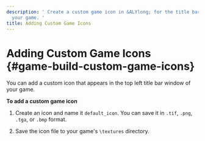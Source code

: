 ```yaml
---
description: ' Create a custom game icon in &ALYlong; for the title bar window of
  your game. '
title: Adding Custom Game Icons
---
```

# Adding Custom Game Icons {#game-build-custom-game-icons}

You can add a custom icon that appears in the top left title bar window of your game\.

**To add a custom game icon**

1. Create an icon and name it `default_icon`\. You can save it in `.tif`, `.png`, `.tga`, or `.bmp` format\.

1. Save the icon file to your game's `\textures` directory\.